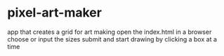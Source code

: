 # pixel-art-maker
app that creates a grid for art making
open the index.html in a browser
choose or input the sizes
submit and start drawing by clicking a box at a time
